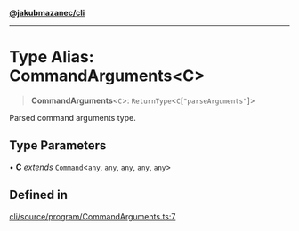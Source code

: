 [**@jakubmazanec/cli**](../README.md)

---

# Type Alias: CommandArguments\<C\>

> **CommandArguments**\<`C`\>: `ReturnType`\<`C`\[`"parseArguments"`\]\>

Parsed command arguments type.

## Type Parameters

• **C** _extends_ [`Command`](../classes/Command.md)\<`any`, `any`, `any`, `any`, `any`\>

## Defined in

[cli/source/program/CommandArguments.ts:7](https://github.com/jakubmazanec/tools/blob/0633c96618f3c6692ade528aee0f27ac091468a5/packages/cli/source/program/CommandArguments.ts#L7)
